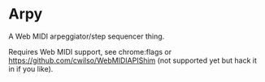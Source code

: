 Arpy
====

A Web MIDI arpeggiator/step sequencer thing.

Requires Web MIDI support, see chrome:flags or https://github.com/cwilso/WebMIDIAPIShim (not supported yet but hack it in if you like).

